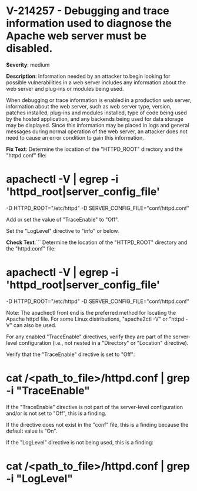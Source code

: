 # V-214257 - Debugging and trace information used to diagnose the Apache web server must be disabled.

**Severity**: medium

**Description**:
Information needed by an attacker to begin looking for possible vulnerabilities in a web server includes any information about the web server and plug-ins or modules being used.

When debugging or trace information is enabled in a production web server, information about the web server, such as web server type, version, patches installed, plug-ins and modules installed, type of code being used by the hosted application, and any backends being used for data storage may be displayed. Since this information may be placed in logs and general messages during normal operation of the web server, an attacker does not need to cause an error condition to gain this information.

**Fix Text**:
Determine the location of the "HTTPD_ROOT" directory and the "httpd.conf" file:

# apachectl -V | egrep -i 'httpd_root|server_config_file'
-D HTTPD_ROOT="/etc/httpd"
-D SERVER_CONFIG_FILE="conf/httpd.conf"

Add or set the value of "TraceEnable" to "Off". 

Set the "LogLevel" directive to "info" or below.

**Check Text**:```
Determine the location of the "HTTPD_ROOT" directory and the "httpd.conf" file:

# apachectl -V | egrep -i 'httpd_root|server_config_file'
-D HTTPD_ROOT="/etc/httpd"
-D SERVER_CONFIG_FILE="conf/httpd.conf"

Note: The apachectl front end is the preferred method for locating the Apache httpd file. For some Linux distributions, "apache2ctl -V" or  "httpd -V" can also be used. 

For any enabled "TraceEnable" directives, verify they are part of the server-level configuration (i.e., not nested in a "Directory" or "Location" directive). 

Verify that the "TraceEnable" directive is set to "Off":

# cat /<path_to_file>/httpd.conf | grep -i "TraceEnable"

If the "TraceEnable" directive is not part of the server-level configuration and/or is not set to "Off", this is a finding.

If the directive does not exist in the "conf" file, this is a finding because the default value is "On".

If the "LogLevel" directive is not being used, this is a finding: 

# cat /<path_to_file>/httpd.conf | grep -i "LogLevel"
```